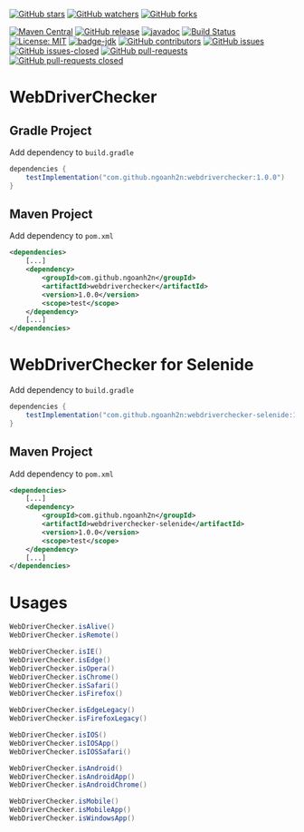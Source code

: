 [![GitHub stars](https://img.shields.io/github/stars/ngoanh2n/webdriverchecker.svg?style=social&label=Star&maxAge=2592000)](https://github.com/ngoanh2n/webdriverchecker/stargazers/)
[![GitHub watchers](https://img.shields.io/github/watchers/ngoanh2n/webdriverchecker.svg?style=social&label=Watch&maxAge=2592000)](https://github.com/ngoanh2n/webdriverchecker/watchers/)
[![GitHub forks](https://img.shields.io/github/forks/ngoanh2n/webdriverchecker.svg?style=social&label=Fork&maxAge=2592000)](https://github.com/ngoanh2n/webdriverchecker/network/members/)

[![Maven Central](https://maven-badges.herokuapp.com/maven-central/com.github.ngoanh2n/webdriverchecker/badge.svg)](https://maven-badges.herokuapp.com/maven-central/com.github.ngoanh2n/webdriverchecker)
[![GitHub release](https://img.shields.io/github/release/ngoanh2n/webdriverchecker.svg)](https://github.com/ngoanh2n/webdriverchecker/releases/)
[![javadoc](https://javadoc.io/badge2/com.github.ngoanh2n/webdriverchecker/javadoc.svg)](https://javadoc.io/doc/com.github.ngoanh2n/webdriverchecker)
[![Build Status](https://travis-ci.org/ngoanh2n/webdriverchecker.svg?branch=master)](https://travis-ci.org/ngoanh2n/webdriverchecker)
[![License: MIT](https://img.shields.io/badge/License-MIT-blueviolet.svg)](https://opensource.org/licenses/MIT)
[![badge-jdk](https://img.shields.io/badge/jdk-8-blue.svg)](http://www.oracle.com/technetwork/java/javase/downloads/index.html)
[![GitHub contributors](https://img.shields.io/github/contributors/ngoanh2n/webdriverchecker.svg)](https://github.com/ngoanh2n/webdriverchecker/graphs/contributors/)
[![GitHub issues](https://img.shields.io/github/issues/ngoanh2n/webdriverchecker.svg)](https://github.com/ngoanh2n/webdriverchecker/issues/)
[![GitHub issues-closed](https://img.shields.io/github/issues-closed/ngoanh2n/webdriverchecker.svg)](https://github.com/ngoanh2n/webdriverchecker/issues?q=is%3Aissue+is%3Aclosed)
[![GitHub pull-requests](https://img.shields.io/github/issues-pr/ngoanh2n/webdriverchecker.svg)](https://github.com/ngoanh2n/webdriverchecker/pulls/)
[![GitHub pull-requests closed](https://img.shields.io/github/issues-pr-closed/ngoanh2n/webdriverchecker.svg)](https://github.com/ngoanh2n/webdriverchecker/pulls?q=is%3Apulls+is%3Aclosed)

# WebDriverChecker
## Gradle Project
Add dependency to `build.gradle`
```gradle
dependencies {
    testImplementation("com.github.ngoanh2n:webdriverchecker:1.0.0")
}
```

## Maven Project
Add dependency to `pom.xml`
```xml
<dependencies>
    [...]
    <dependency>
        <groupId>com.github.ngoanh2n</groupId>
        <artifactId>webdriverchecker</artifactId>
        <version>1.0.0</version>
        <scope>test</scope>
    </dependency>
    [...]
</dependencies>
```

# WebDriverChecker for Selenide
Add dependency to `build.gradle`
```gradle
dependencies {
    testImplementation("com.github.ngoanh2n:webdriverchecker-selenide:1.0.0")
}
```

## Maven Project
Add dependency to `pom.xml`
```xml
<dependencies>
    [...]
    <dependency>
        <groupId>com.github.ngoanh2n</groupId>
        <artifactId>webdriverchecker-selenide</artifactId>
        <version>1.0.0</version>
        <scope>test</scope>
    </dependency>
    [...]
</dependencies>
```

# Usages
```java
WebDriverChecker.isAlive()
WebDriverChecker.isRemote()

WebDriverChecker.isIE()
WebDriverChecker.isEdge()
WebDriverChecker.isOpera()
WebDriverChecker.isChrome()
WebDriverChecker.isSafari()
WebDriverChecker.isFirefox()

WebDriverChecker.isEdgeLegacy()
WebDriverChecker.isFirefoxLegacy()

WebDriverChecker.isIOS()
WebDriverChecker.isIOSApp()
WebDriverChecker.isIOSSafari()

WebDriverChecker.isAndroid()
WebDriverChecker.isAndroidApp()
WebDriverChecker.isAndroidChrome()

WebDriverChecker.isMobile()
WebDriverChecker.isMobileApp()
WebDriverChecker.isWindowsApp()
```
